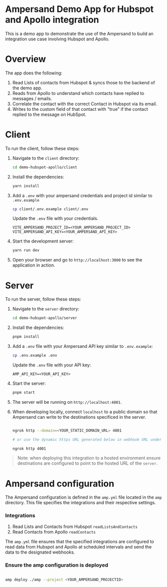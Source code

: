 # Ampersand Demo App for Hubspot and Apollo integration

This is a demo app to demonstrate the use of the Ampersand to build an integration use case involving Hubspot and Apollo. 

# Overview 

The app does the following: 
1. Read Lists of contacts from Hubspot & syncs those to the backend of the demo app. 
2. Reads from Apollo to understand which contacts have replied to messages / emails. 
3. Correlate the contact with the correct Contact in Hubspot via its email.
4. Writes to the custom field of that contact with "true" if the contact replied to the message on HubSpot. 

# Client

To run the client, follow these steps:

1. Navigate to the `client` directory:
   ```sh
   cd demo-hubspot-apollo/client
   ```

2. Install the dependencies:
   ```sh
   yarn install
   ```

3. Add a `.env` with your ampersand credentials and project id similar to `.env.example` 

    ```sh
    cp client/.env.example client/.env
    ```

    Update the `.env` file with your credentials.
    ```
    VITE_AMPERSAND_PROJECT_ID=<YOUR_AMPERSAND_PROJECT_ID>
    VITE_AMPERSAND_API_KEY=<YOUR_AMPERSAND_API_KEY>
    ```

4. Start the development server:
   ```sh
   yarn run dev
   ```

4. Open your browser and go to `http://localhost:3000` to see the application in action.


# Server 

To run the server, follow these steps:

1. Navigate to the `server` directory:
   ```sh
   cd demo-hubspot-apollo/server
   ```

2. Install the dependencies:
   ```sh
   pnpm install
   ```

3. Add a `.env` file with your Ampersand API key similar to `.env.example`:
   ```sh
   cp .env.example .env
   ```

   Update the `.env` file with your API key:
   ```
   AMP_API_KEY=<YOUR_API_KEY>
   ```

4. Start the server:
   ```sh
   pnpm start
   ```

5. The server will be running on `http://localhost:4001`.

6. When developing locally, connect `localhost` to a public domain so that Ampersand can write to the destinations specificed in the server. 

    ```sh

    ngrok http --domain=<YOUR_STATIC_DOMAIN_URL> 4001 
    
    # or use the dynamic https URL generated below in webhook URL under destinations in the Ampersand dashboard

    ngrok http 4001
    
    ```

> Note: when deploying this integration to a hosted environment ensure destinations are configured to point to the hosted URL of the `server`.



# Ampersand configuration 
The Ampersand configuration is defined in the `amp.yml` file located in the `amp` directory. This file specifies the integrations and their respective settings.

### Integrations

 1. Read Lists and Contacts from Hubspot `readListsAndContacts`
 2. Read Contacts from Apollo `readContacts`

The `amp.yml` file ensures that the specified integrations are configured to read data from Hubspot and Apollo at scheduled intervals and send the data to the designated webhooks.


### Ensure the amp configuration is deployed 

```sh

amp deploy ./amp --project <YOUR_AMPERSAND_PROJECTID>

```

